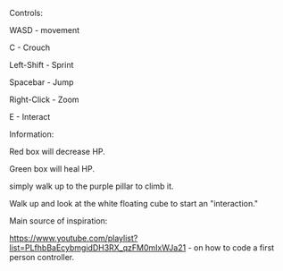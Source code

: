 Controls:

WASD - movement

C - Crouch

Left-Shift - Sprint

Spacebar - Jump

Right-Click - Zoom

E - Interact

Information:

Red box will decrease HP.

Green box will heal HP.

simply walk up to the purple pillar to climb it.

Walk up and look at the white floating cube to start an "interaction."

Main source of inspiration:

https://www.youtube.com/playlist?list=PLfhbBaEcybmgidDH3RX_qzFM0mIxWJa21 - on how to code a first person controller.
